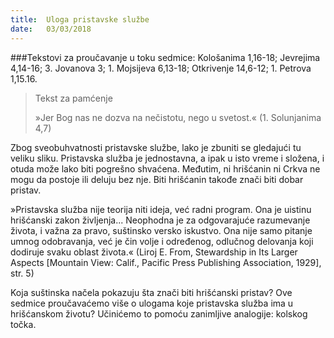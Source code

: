 ```yaml
---
title:  Uloga pristavske službe
date:   03/03/2018
---
```


###Tekstovi za proučavanje u toku sedmice: Kološanima 1,16-18; Jevrejima 4,14-16; 3. Jovanova 3; 1. Mojsijeva 6,13-18; Otkrivenje 14,6-12; 1. Petrova 1,15.16.

> <p>Tekst za pamćenje</p>
> »Jer Bog nas ne dozva na nečistotu, nego u svetost.« (1. Solunjanima 4,7)

Zbog sveobuhvatnosti pristavske službe, lako je zbuniti se gledajući tu veliku sliku. Pristavska služba je jednostavna, a ipak u isto vreme i složena, i otuda može lako biti pogrešno shvaćena. Međutim, ni hrišćanin ni Crkva ne mogu da postoje ili deluju bez nje. Biti hrišćanin takođe znači biti dobar pristav.

»Pristavska služba nije teorija niti ideja, već radni program. Ona je uistinu hrišćanski zakon življenja... Neophodna je za odgovarajuće razumevanje života, i važna za pravo, suštinsko versko iskustvo. Ona nije samo pitanje umnog odobravanja, već je čin volje i određenog, odlučnog delovanja koji dodiruje svaku oblast života.« (Liroj E. From, Stewardship in Its Larger Aspects [Mountain View: Calif., Pacific Press Publishing Association, 1929], str. 5)

Koja suštinska načela pokazuju šta znači biti hrišćanski pristav? Ove sedmice proučavaćemo više o ulogama koje pristavska služba ima u hrišćanskom životu? Učinićemo to pomoću zanimljive analogije: kolskog točka.
